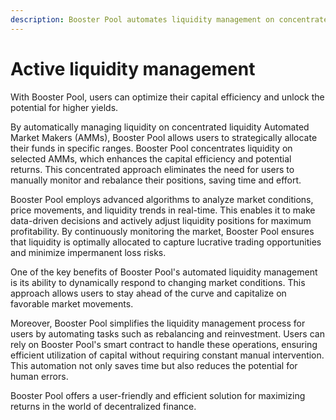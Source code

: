 ```yaml
---
description: Booster Pool automates liquidity management on concentrated liquidity AMMs.
---
```


# Active liquidity management

With Booster Pool, users can optimize their capital efficiency and unlock the potential for higher yields.

By automatically managing liquidity on concentrated liquidity Automated Market Makers (AMMs), Booster Pool allows users to strategically allocate their funds in specific ranges. Booster Pool concentrates liquidity on selected AMMs, which enhances the capital efficiency and potential returns. This concentrated approach eliminates the need for users to manually monitor and rebalance their positions, saving time and effort.

Booster Pool employs advanced algorithms to analyze market conditions, price movements, and liquidity trends in real-time. This enables it to make data-driven decisions and actively adjust liquidity positions for maximum profitability. By continuously monitoring the market, Booster Pool ensures that liquidity is optimally allocated to capture lucrative trading opportunities and minimize impermanent loss risks.

One of the key benefits of Booster Pool's automated liquidity management is its ability to dynamically respond to changing market conditions. This approach allows users to stay ahead of the curve and capitalize on favorable market movements.

Moreover, Booster Pool simplifies the liquidity management process for users by automating tasks such as rebalancing and reinvestment. Users can rely on Booster Pool's smart contract to handle these operations, ensuring efficient utilization of capital without requiring constant manual intervention. This automation not only saves time but also reduces the potential for human errors.

Booster Pool offers a user-friendly and efficient solution for maximizing returns in the world of decentralized finance.
